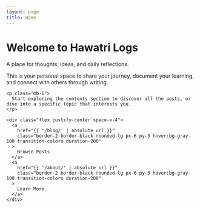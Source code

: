 ```yaml
---
layout: page
title: Home
---
```


<div class="text-center p-8">
  <h1 class="font-[Indie Flower] text-4xl mb-6">Welcome to Hawatri Logs</h1>
  <p class="text-xl mb-8">A place for thoughts, ideas, and daily reflections.</p>
  
  <div class="max-w-2xl mx-auto">
    <p class="mb-4">
      This is your personal space to share your journey, document your learning, and connect with others through writing.
    </p>
    
    <p class="mb-6">
      Start exploring the contents section to discover all the posts, or dive into a specific topic that interests you.
    </p>
    
    <div class="flex justify-center space-x-4">
      <a 
        href="{{ '/blog/' | absolute_url }}" 
        class="border-2 border-black rounded-lg px-6 py-3 hover:bg-gray-100 transition-colors duration-200"
      >
        Browse Posts
      </a>
      <a 
        href="{{ '/about/' | absolute_url }}" 
        class="border-2 border-black rounded-lg px-6 py-3 hover:bg-gray-100 transition-colors duration-200"
      >
        Learn More
      </a>
    </div>
  </div>